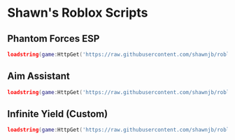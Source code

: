 # Shawn's Roblox Scripts

## Phantom Forces ESP

```lua
loadstring(game:HttpGet('https://raw.githubusercontent.com/shawnjb/roblox-scripts/refs/heads/master/phantom-forces-esp.luau'))()
```

## Aim Assistant

```lua
loadstring(game:HttpGet('https://raw.githubusercontent.com/shawnjb/roblox-scripts/refs/heads/master/aim-assistant.luau'))()
```

## Infinite Yield (Custom)

```lua
loadstring(game:HttpGet('https://raw.githubusercontent.com/shawnjb/roblox-scripts/refs/heads/master/infinite-yield.luau'))()
```

